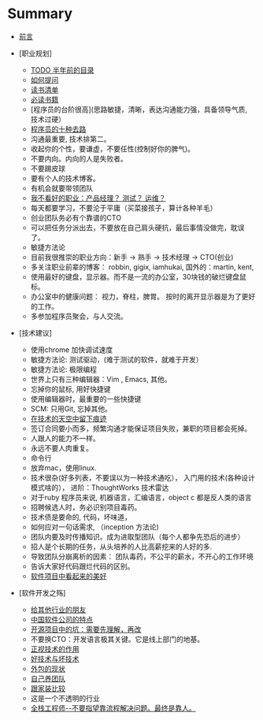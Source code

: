 # Summary

* [前言](preface.md)
* [职业规划]
  * [TODO 半年前的目录](chapters/outline.md)
  * [如何提问](chapters/how_to_ask_questions.md)
  * [读书清单](chapters/book_list.md)
  * [必读书籍](chapters/recommended_books.md)
  * [程序员的台阶很高](思路敏捷，清晰，表达沟通能力强，具备领导气质, 技术过硬）
  * [程序员的十种去路](career/programmer_finally.md)
  * 沟通最重要, 技术排第二。
  * 收起你的个性，要谦虚，不要任性(控制好你的脾气)。
  * 不要内向。内向的人是失败者。
  * 不要踢皮球
  * 要有个人的技术博客。
  * 有机会就要带领团队
  * [我不看好的职业：产品经理？ 测试？ 运维？](chapters/kai_fa_zhi_shang--bu_kan_hao_de_zhi_ye.md)
  * 每天都要学习，不要沦于平庸（买菜接孩子，算计各种羊毛）
  * 创业团队务必有个靠谱的CTO
  * 可以把任务分派出去，不要放在自己肩头硬抗，最后事情没做完，耽误了。
  * 敏捷方法论
  * 目前我很推崇的职业方向：新手 -> 熟手 -> 技术经理 -> CTO(创业)
  * 多关注职业前辈的博客： robbin, gigix, iamhukai, 国外的：martin, kent,
  * 使用最好的键盘，显示器。而不是一流的办公室，30块钱的破烂键盘鼠标。
  * 办公室中的健康问题： 视力，脊柱，脾胃。 按时的离开显示器是为了更好的工作。
  * 多参加程序员聚会，与人交流。

* [技术建议]
  * 使用chrome 加快调试速度
  * 敏捷方法论: 测试驱动，(难于测试的软件，就难于开发）
  * 敏捷方法论: 极限编程
  * 世界上只有三种编辑器：Vim , Emacs, 其他。
  * 忘掉你的鼠标, 用好快捷键
  * 使用编辑器时，最重要的一些快捷键
  * SCM: 只用Git,  忘掉其他。
  * [在技术的天空中留下痕迹](chapters/ji_shu_jian_yi--liu_xia_ji_shu_hen_ji.md)
  * 签订合同要小而多，频繁沟通才能保证项目失败，兼职的项目都会死掉。
  * 人跟人的能力不一样。
  * 永远不要人肉重复。
  * 命令行
  * 放弃mac，使用linux.
  * 技术很杂(好多列表，不要误以为一种技术通吃）， 入门用的技术(各种设计模式啥的）， 进阶：ThoughtWorks 技术雷达
  * 对于ruby 程序员来说, 机器语言，汇编语言，object c 都是反人类的语言
  * 招聘候选人时，务必识别项目毒药。
  * 技术债是要命的, 代码，坏味道，
  * 如何应对一句话需求, （inception 方法论)
  * 团队内要及时传播知识。成为进取型团队（每个人都争先恐后的进步）
  * 招人是个长期的任务，从头培养的人比高薪挖来的人好的多.
  * 导致团队分崩离析的因素： 团队毒药，不公平的薪水，不开心的工作环境
  * 告诉大家好代码跟烂代码的区别。
  * [软件项目中看起来的美好](chapters/ji_shu_jian_yi--kan_qi_lai_de_mei_hao.md)

* [软件开发之殇]
  * [给其他行业的朋友](chapters/kai_fa_zhi_shang--gei_wai_hang_de_peng_you.md)
  * [中国软件公司的特点](chapters/kai_fa_zhi_shang--zhong_guo_ruan_jian_gong_si_te_dian.md)
  * [开源项目中的坑：需要先理解，再改](chapters/kai_fa_zhi_shang--kai_yuan_xiang_mu_zhi_keng.md)
  * 不要换CTO：开发语言极其关键。它是线上部门的地基。
  * [正视技术的作用](chapters/kai_fa_zhi_shang--ji_shu_de_zuo_yong.md)
  * [好技术与坏技术](chapters/kai_fa_zhi_shang--hao_yu_huai_de_cha_bie.md)
  * [外包的现状](chapters/kai_fa_zhi_shang--wai_bao.md)
  * [自己养团队](chapters/kai_fa_zhi_shang--zi_ji_yang_tuan_dui.md)
  * [跟家装比较](chapters/kai_fa_zhi_shang--yu_jia_zhuang_bi_jiao.md)
  * 这是一个不透明的行业
  * [全栈工程师--不要指望靠流程解决问题。最终是靠人。](chapters/kai_fa_zhi_shang--quan_zhan_gong_cheng_shi.md)
